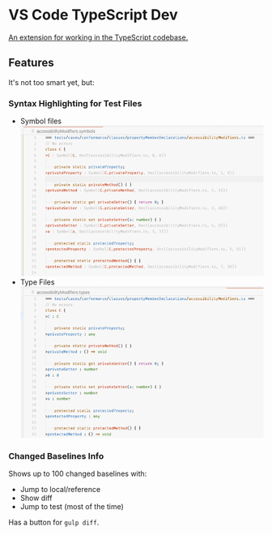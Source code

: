 # VS Code TypeScript Dev

[An extension for working in the TypeScript codebase.](https://marketplace.visualstudio.com/items?itemName=Orta.vscode-typescript-dev&ssr=false)

## Features

It's not too smart yet, but:

### Syntax Highlighting for Test Files

- Symbol files ![](./screenshots/symbols.png)
- Type Files ![](./screenshots/types.png)

### Changed Baselines Info

Shows up to 100 changed baselines with:

 - Jump to local/reference
 - Show diff
 - Jump to test (most of the time)

Has a button for `gulp diff`.
